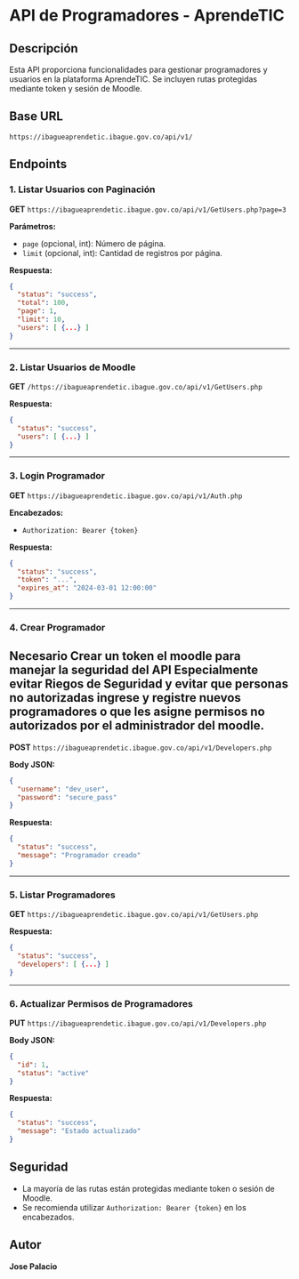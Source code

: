 # API de Programadores - AprendeTIC

## Descripción
Esta API proporciona funcionalidades para gestionar programadores y usuarios en la plataforma AprendeTIC. Se incluyen rutas protegidas mediante token y sesión de Moodle.

## Base URL
```
https://ibagueaprendetic.ibague.gov.co/api/v1/
```

## Endpoints

### 1. Listar Usuarios con Paginación
**GET** `https://ibagueaprendetic.ibague.gov.co/api/v1/GetUsers.php?page=3`

**Parámetros:**
- `page` (opcional, int): Número de página.
- `limit` (opcional, int): Cantidad de registros por página.

**Respuesta:**
```json
{
  "status": "success",
  "total": 100,
  "page": 1,
  "limit": 10,
  "users": [ {...} ]
}
```

---
### 2. Listar Usuarios de Moodle
**GET** `/https://ibagueaprendetic.ibague.gov.co/api/v1/GetUsers.php`

**Respuesta:**
```json
{
  "status": "success",
  "users": [ {...} ]
}
```

---
### 3. Login Programador
**GET** `https://ibagueaprendetic.ibague.gov.co/api/v1/Auth.php`



**Encabezados:**
- `Authorization: Bearer {token}`

**Respuesta:**
```json
{
  "status": "success",
  "token": "...",
  "expires_at": "2024-03-01 12:00:00"
}
```

---
### 4. Crear Programador

## Necesario Crear un token el moodle para manejar la seguridad del API Especialmente evitar Riegos de Seguridad y evitar que personas no autorizadas ingrese y registre nuevos programadores o que les asigne permisos no autorizados por el administrador del moodle.

**POST** `https://ibagueaprendetic.ibague.gov.co/api/v1/Developers.php`

**Body JSON:**
```json
{
  "username": "dev_user",
  "password": "secure_pass"
}
```

**Respuesta:**
```json
{
  "status": "success",
  "message": "Programador creado"
}
```

---
### 5. Listar Programadores
**GET** `https://ibagueaprendetic.ibague.gov.co/api/v1/GetUsers.php`

**Respuesta:**
```json
{
  "status": "success",
  "developers": [ {...} ]
}
```

---
### 6. Actualizar Permisos de Programadores
**PUT** `https://ibagueaprendetic.ibague.gov.co/api/v1/Developers.php`

**Body JSON:**
```json
{
  "id": 1,
  "status": "active"
}
```

**Respuesta:**
```json
{
  "status": "success",
  "message": "Estado actualizado"
}
```

## Seguridad
- La mayoría de las rutas están protegidas mediante token o sesión de Moodle.
- Se recomienda utilizar `Authorization: Bearer {token}` en los encabezados.

## Autor
**Jose Palacio**

